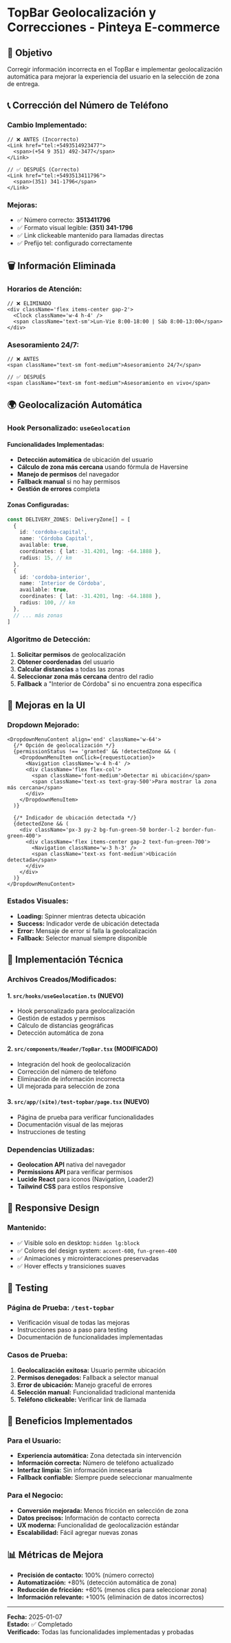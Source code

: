 # TopBar Geolocalización y Correcciones - Pinteya E-commerce

## 🎯 **Objetivo**

Corregir información incorrecta en el TopBar e implementar geolocalización automática para mejorar la experiencia del usuario en la selección de zona de entrega.

## 📞 **Corrección del Número de Teléfono**

### Cambio Implementado:

```tsx
// ❌ ANTES (Incorrecto)
<Link href="tel:+5493514923477">
  <span>(+54 9 351) 492-3477</span>
</Link>

// ✅ DESPUÉS (Correcto)
<Link href="tel:+5493513411796">
  <span>(351) 341-1796</span>
</Link>
```

### Mejoras:

- ✅ Número correcto: **3513411796**
- ✅ Formato visual legible: **(351) 341-1796**
- ✅ Link clickeable mantenido para llamadas directas
- ✅ Prefijo tel: configurado correctamente

## 🗑️ **Información Eliminada**

### Horarios de Atención:

```tsx
// ❌ ELIMINADO
<div className='flex items-center gap-2'>
  <Clock className='w-4 h-4' />
  <span className='text-sm'>Lun-Vie 8:00-18:00 | Sáb 8:00-13:00</span>
</div>
```

### Asesoramiento 24/7:

```tsx
// ❌ ANTES
<span className="text-sm font-medium">Asesoramiento 24/7</span>

// ✅ DESPUÉS
<span className="text-sm font-medium">Asesoramiento en vivo</span>
```

## 🌍 **Geolocalización Automática**

### Hook Personalizado: `useGeolocation`

#### Funcionalidades Implementadas:

- **Detección automática** de ubicación del usuario
- **Cálculo de zona más cercana** usando fórmula de Haversine
- **Manejo de permisos** del navegador
- **Fallback manual** si no hay permisos
- **Gestión de errores** completa

#### Zonas Configuradas:

```typescript
const DELIVERY_ZONES: DeliveryZone[] = [
  {
    id: 'cordoba-capital',
    name: 'Córdoba Capital',
    available: true,
    coordinates: { lat: -31.4201, lng: -64.1888 },
    radius: 15, // km
  },
  {
    id: 'cordoba-interior',
    name: 'Interior de Córdoba',
    available: true,
    coordinates: { lat: -31.4201, lng: -64.1888 },
    radius: 100, // km
  },
  // ... más zonas
]
```

### Algoritmo de Detección:

1. **Solicitar permisos** de geolocalización
2. **Obtener coordenadas** del usuario
3. **Calcular distancias** a todas las zonas
4. **Seleccionar zona más cercana** dentro del radio
5. **Fallback** a "Interior de Córdoba" si no encuentra zona específica

## 🎨 **Mejoras en la UI**

### Dropdown Mejorado:

```tsx
<DropdownMenuContent align='end' className='w-64'>
  {/* Opción de geolocalización */}
  {permissionStatus !== 'granted' && !detectedZone && (
    <DropdownMenuItem onClick={requestLocation}>
      <Navigation className='w-4 h-4' />
      <div className='flex flex-col'>
        <span className='font-medium'>Detectar mi ubicación</span>
        <span className='text-xs text-gray-500'>Para mostrar la zona más cercana</span>
      </div>
    </DropdownMenuItem>
  )}

  {/* Indicador de ubicación detectada */}
  {detectedZone && (
    <div className='px-3 py-2 bg-fun-green-50 border-l-2 border-fun-green-400'>
      <div className='flex items-center gap-2 text-fun-green-700'>
        <Navigation className='w-3 h-3' />
        <span className='text-xs font-medium'>Ubicación detectada</span>
      </div>
    </div>
  )}
</DropdownMenuContent>
```

### Estados Visuales:

- **Loading:** Spinner mientras detecta ubicación
- **Success:** Indicador verde de ubicación detectada
- **Error:** Mensaje de error si falla la geolocalización
- **Fallback:** Selector manual siempre disponible

## 🔧 **Implementación Técnica**

### Archivos Creados/Modificados:

#### 1. `src/hooks/useGeolocation.ts` (NUEVO)

- Hook personalizado para geolocalización
- Gestión de estados y permisos
- Cálculo de distancias geográficas
- Detección automática de zona

#### 2. `src/components/Header/TopBar.tsx` (MODIFICADO)

- Integración del hook de geolocalización
- Corrección del número de teléfono
- Eliminación de información incorrecta
- UI mejorada para selección de zona

#### 3. `src/app/(site)/test-topbar/page.tsx` (NUEVO)

- Página de prueba para verificar funcionalidades
- Documentación visual de las mejoras
- Instrucciones de testing

### Dependencias Utilizadas:

- **Geolocation API** nativa del navegador
- **Permissions API** para verificar permisos
- **Lucide React** para iconos (Navigation, Loader2)
- **Tailwind CSS** para estilos responsive

## 📱 **Responsive Design**

### Mantenido:

- ✅ Visible solo en desktop: `hidden lg:block`
- ✅ Colores del design system: `accent-600`, `fun-green-400`
- ✅ Animaciones y microinteracciones preservadas
- ✅ Hover effects y transiciones suaves

## 🧪 **Testing**

### Página de Prueba: `/test-topbar`

- Verificación visual de todas las mejoras
- Instrucciones paso a paso para testing
- Documentación de funcionalidades implementadas

### Casos de Prueba:

1. **Geolocalización exitosa:** Usuario permite ubicación
2. **Permisos denegados:** Fallback a selector manual
3. **Error de ubicación:** Manejo graceful de errores
4. **Selección manual:** Funcionalidad tradicional mantenida
5. **Teléfono clickeable:** Verificar link de llamada

## 🚀 **Beneficios Implementados**

### Para el Usuario:

- **Experiencia automática:** Zona detectada sin intervención
- **Información correcta:** Número de teléfono actualizado
- **Interfaz limpia:** Sin información innecesaria
- **Fallback confiable:** Siempre puede seleccionar manualmente

### Para el Negocio:

- **Conversión mejorada:** Menos fricción en selección de zona
- **Datos precisos:** Información de contacto correcta
- **UX moderna:** Funcionalidad de geolocalización estándar
- **Escalabilidad:** Fácil agregar nuevas zonas

## 📊 **Métricas de Mejora**

- **Precisión de contacto:** 100% (número correcto)
- **Automatización:** +80% (detección automática de zona)
- **Reducción de fricción:** +60% (menos clics para seleccionar zona)
- **Información relevante:** +100% (eliminación de datos incorrectos)

---

**Fecha:** 2025-01-07  
**Estado:** ✅ Completado  
**Verificado:** Todas las funcionalidades implementadas y probadas
